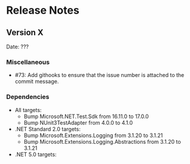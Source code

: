 # Release Notes

## Version X

Date: ???

### Miscellaneous

- #73: Add githooks to ensure that the issue number is attached to the commit message.

### Dependencies

- All targets:
  - Bump Microsoft.NET.Test.Sdk from 16.11.0 to 17.0.0
  - Bump NUnit3TestAdapter from 4.0.0 to 4.1.0
- .NET Standard 2.0 targets:
  - Bump Microsoft.Extensions.Logging from 3.1.20 to 3.1.21
  - Bump Microsoft.Extensions.Logging.Abstractions from 3.1.20 to 3.1.21
- .NET 5.0 targets:



